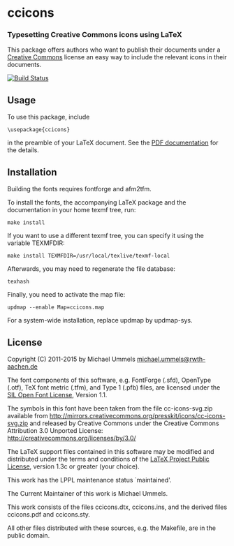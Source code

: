 # ccicons
### Typesetting Creative Commons icons using LaTeX

This package offers authors who want to publish their documents under
a [Creative Commons][CC] license an easy way to include the relevant icons
in their documents.

[![Build Status](https://travis-ci.org/ummels/ccicons.svg?branch=master)](https://travis-ci.org/ummels/ccicons)

[CC]: http://creativecommons.org

## Usage

To use this package, include

    \usepackage{ccicons}

in the preamble of your LaTeX document. See the [PDF documentation](ccicons.pdf) for
the details.

## Installation

Building the fonts requires fontforge and afm2tfm.

To install the fonts, the accompanying LaTeX package and the documentation in
your home texmf tree, run:

    make install

If you want to use a different texmf tree, you can specify it using the
variable TEXMFDIR:

    make install TEXMFDIR=/usr/local/texlive/texmf-local

Afterwards, you may need to regenerate the file database:

    texhash

Finally, you need to activate the map file:

    updmap --enable Map=ccicons.map

For a system-wide installation, replace updmap by updmap-sys.

## License

Copyright (C) 2011-2015 by Michael Ummels <michael.ummels@rwth-aachen.de>

The font components of this software, e.g. FontForge (.sfd), OpenType (.otf),
TeX font metric (.tfm), and Type 1 (.pfb) files, are licensed under the
[SIL Open Font License][OFL], Version 1.1.

[OFL]: http://scripts.sil.org/OFL

The symbols in this font have been taken from the file cc-icons-svg.zip
available from
<http://mirrors.creativecommons.org/presskit/icons/cc-icons-svg.zip>
and released by Creative Commons under the Creative Commons Attribution
3.0 Unported License: <http://creativecommons.org/licenses/by/3.0/>

The LaTeX support files contained in this software may be modified and
distributed under the terms and conditions of the
[LaTeX Project Public License][LPPL], version 1.3c or greater (your choice).

[LPPL]: http://www.latex-project.org/lppl/

This work has the LPPL maintenance status `maintained'.

The Current Maintainer of this work is Michael Ummels.

This work consists of the files ccicons.dtx, ccicons.ins,
and the derived files ccicons.pdf and ccicons.sty.

All other files distributed with these sources, e.g. the Makefile,
are in the public domain.
